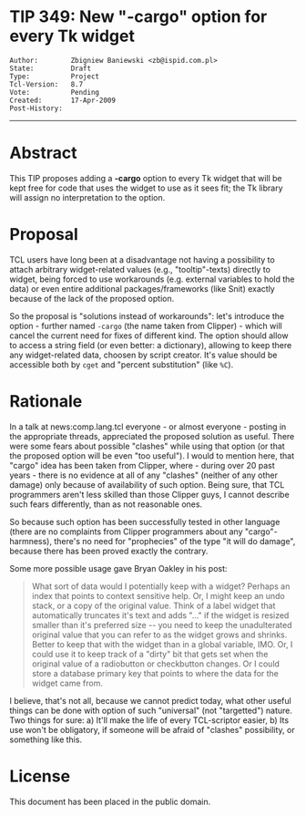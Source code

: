 # TIP 349: New "-cargo" option for every Tk widget
	Author:        Zbigniew Baniewski <zb@ispid.com.pl>
	State:         Draft
	Type:          Project
	Tcl-Version:   8.7
	Vote:          Pending
	Created:       17-Apr-2009
	Post-History:
-----

# Abstract

This TIP proposes adding a **-cargo** option to every Tk widget that
will be kept free for code that uses the widget to use as it sees fit;
the Tk library will assign no interpretation to the option.

# Proposal

TCL users have long been at a disadvantage not having a possibility to
attach arbitrary widget-related values \(e.g., "tooltip"-texts\)
directly to widget, being forced to use workarounds \(e.g. external
variables to hold the data\) or even entire additional packages/frameworks
\(like Snit\) exactly because of the lack of the proposed option.

So the proposal is "solutions instead of workarounds": let's introduce
the option - further named `-cargo` \(the name taken from Clipper\) - which
will cancel the current need for fixes of different kind. The option should
allow to access a string field \(or even better: a dictionary\), allowing to
keep there any widget-related data, choosen by script creator. It's value
should be accessible both by `cget` and "percent substitution" \(like `%C`\).

# Rationale

In a talk at news:comp.lang.tcl everyone - or almost everyone - posting in the
appropriate threads, appreciated the proposed solution as useful. There
were some fears about possible "clashes" while using that option \(or that
the proposed option will be even "too useful"\). I would to mention here,
that "cargo" idea has been taken from Clipper, where - during over 20 past
years - there is no evidence at all of any "clashes" \(neither of any other
damage\) only because of availability of such option. Being sure, that TCL
programmers aren't less skilled than those Clipper guys, I cannot describe
such fears differently, than as not reasonable ones.

So because such option has been successfully tested in other language \(there
are no complaints from Clipper programmers about any "cargo"-harmness\),
there's no need for "prophecies" of the type "it will do damage", because
there has been proved exactly the contrary.

Some more possible usage gave Bryan Oakley in his post:

 > What sort of data would I potentially keep with a widget? Perhaps an
   index that points to context sensitive help. Or, I might keep an undo
   stack, or a copy of the original value. Think of a label widget that
   automatically truncates it's text and adds "..." if the widget is
   resized smaller than it's preferred size -- you need to keep the
   unadulterated original value that  you can refer to as the widget
   grows and shrinks. Better to keep that with the widget than in a
   global variable, IMO. Or, I could use it to keep track of a "dirty"
   bit that gets set when the original value of a radiobutton or
   checkbutton changes. Or I could store a database primary key that
   points to where the data for the widget came from.

I believe, that's not all, because we cannot predict today, what other
useful things can be done with option of such "universal" \(not "targetted"\)
nature. Two things for sure: a\) It'll make the life of every TCL-scriptor
easier, b\) Its use won't be obligatory, if someone will be afraid of
"clashes" possibility, or something like this.

# License

This document has been placed in the public domain.
